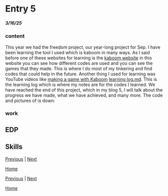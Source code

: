 # Entry 5
##### 3/16/25

### content
This year we had the freedom project, our year-long project for Sep. I have been learning the tool I used which is kaboom in many ways. As I said before one of these websites for learning is the [kaboom website](https://kaboomjs.com/) in this website you can see how different codes are used and you can see the games that they made. This is where I do most of my tinkering and find codes that could help in the future. Another thing I used for learning was YouTube videos like [making a game with Kaboom](https://www.youtube.com/watch?v=hgReGsh5xVU) [learning log.md](../tool/learning-log.md). This is the learning log which is where my notes are for the codes I learned. We have reached the end of this project, which in my blog 5, I will talk about the progress we have made, what we have achieved, and many more. The code and pictures of is down:
### work



## EDP 


## Skills




[Previous](entry03.md) | [Next](entry05.md)

[Home](../README.md)

[Previous](entry04.md) | [Next](entry06.md)

[Home](../README.md)
